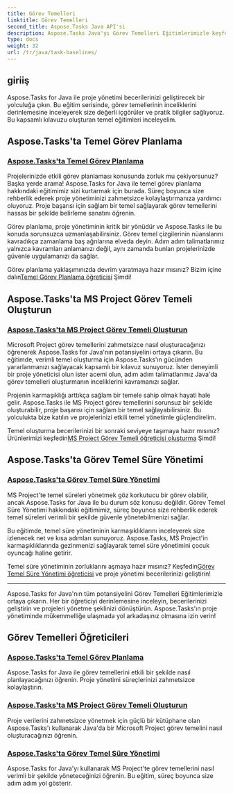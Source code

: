 ```yaml
---
title: Görev Temelleri
linktitle: Görev Temelleri
second_title: Aspose.Tasks Java API'si
description: Aspose.Tasks Java'yı Görev Temelleri Eğitimlerimizle keşfedin. Görev zamanlamasını kolaylaştırın, MS Project görev temelleri oluşturun ve temel süre yönetimine hakim olun.
type: docs
weight: 32
url: /tr/java/task-baselines/
---
```

## giriiş
Aspose.Tasks for Java ile proje yönetimi becerilerinizi geliştirecek bir yolculuğa çıkın. Bu eğitim serisinde, görev temellerinin inceliklerini derinlemesine inceleyerek size değerli içgörüler ve pratik bilgiler sağlıyoruz. Bu kapsamlı kılavuzu oluşturan temel eğitimleri inceleyelim.

## Aspose.Tasks'ta Temel Görev Planlama

### [Aspose.Tasks'ta Temel Görev Planlama](./baseline-task-scheduling/)

Projelerinizde etkili görev planlaması konusunda zorluk mu çekiyorsunuz? Başka yerde arama! Aspose.Tasks for Java ile temel görev planlama hakkındaki eğitimimiz sizi kurtarmak için burada. Süreç boyunca size rehberlik ederek proje yönetiminizi zahmetsizce kolaylaştırmanıza yardımcı oluyoruz. Proje başarısı için sağlam bir temel sağlayarak görev temellerini hassas bir şekilde belirleme sanatını öğrenin.

Görev planlama, proje yönetiminin kritik bir yönüdür ve Aspose.Tasks ile bu konuda sorunsuzca uzmanlaşabilirsiniz. Görev temel çizgilerinin nüanslarını kavradıkça zamanlama baş ağrılarına elveda deyin. Adım adım talimatlarımız yalnızca kavramları anlamanızı değil, aynı zamanda bunları projelerinizde güvenle uygulamanızı da sağlar.

 Görev planlama yaklaşımınızda devrim yaratmaya hazır mısınız? Bizim içine dalın[Temel Görev Planlama öğreticisi](./baseline-task-scheduling/) Şimdi!

## Aspose.Tasks'ta MS Project Görev Temeli Oluşturun

### [Aspose.Tasks'ta MS Project Görev Temeli Oluşturun](./create-task-baseline/)

Microsoft Project görev temellerini zahmetsizce nasıl oluşturacağınızı öğrenerek Aspose.Tasks for Java'nın potansiyelini ortaya çıkarın. Bu eğitimde, verimli temel oluşturma için Aspose.Tasks'ın gücünden yararlanmanızı sağlayacak kapsamlı bir kılavuz sunuyoruz. İster deneyimli bir proje yöneticisi olun ister acemi olun, adım adım talimatlarımız Java'da görev temelleri oluşturmanın inceliklerini kavramanızı sağlar.

Projenin karmaşıklığı arttıkça sağlam bir temele sahip olmak hayati hale gelir. Aspose.Tasks ile MS Project görev temellerini sorunsuz bir şekilde oluşturabilir, proje başarısı için sağlam bir temel sağlayabilirsiniz. Bu yolculukta bize katılın ve projelerinizi etkili temel yönetimle güçlendirelim.

 Temel oluşturma becerilerinizi bir sonraki seviyeye taşımaya hazır mısınız? Ürünlerimizi keşfedin[MS Project Görev Temeli öğreticisi oluşturma](./create-task-baseline/) Şimdi!

## Aspose.Tasks'ta Görev Temel Süre Yönetimi

### [Aspose.Tasks'ta Görev Temel Süre Yönetimi](./task-baseline-duration/)

MS Project'te temel süreleri yönetmek göz korkutucu bir görev olabilir, ancak Aspose.Tasks for Java ile bu durum söz konusu değildir. Görev Temel Süre Yönetimi hakkındaki eğitimimiz, süreç boyunca size rehberlik ederek temel süreleri verimli bir şekilde güvenle yönetebilmenizi sağlar.

Bu eğitimde, temel süre yönetiminin karmaşıklıklarını inceleyerek size izlenecek net ve kısa adımları sunuyoruz. Aspose.Tasks, MS Project'in karmaşıklıklarında gezinmenizi sağlayarak temel süre yönetimini çocuk oyuncağı haline getirir.

 Temel süre yönetiminin zorluklarını aşmaya hazır mısınız? Keşfedin[Görev Temel Süre Yönetimi öğreticisi](./task-baseline-duration/) ve proje yönetimi becerilerinizi geliştirin!

---

Aspose.Tasks for Java'nın tüm potansiyelini Görev Temelleri Eğitimlerimizle ortaya çıkarın. Her bir öğreticiyi derinlemesine inceleyin, becerilerinizi geliştirin ve projeleri yönetme şeklinizi dönüştürün. Aspose.Tasks'ın proje yönetiminde mükemmelliğe ulaşmada yol arkadaşınız olmasına izin verin!

## Görev Temelleri Öğreticileri
### [Aspose.Tasks'ta Temel Görev Planlama](./baseline-task-scheduling/)
Aspose.Tasks for Java ile görev temellerini etkili bir şekilde nasıl planlayacağınızı öğrenin. Proje yönetimi süreçlerinizi zahmetsizce kolaylaştırın.
### [Aspose.Tasks'ta MS Project Görev Temeli Oluşturun](./create-task-baseline/)
Proje verilerini zahmetsizce yönetmek için güçlü bir kütüphane olan Aspose.Tasks'ı kullanarak Java'da bir Microsoft Project görev temelini nasıl oluşturacağınızı öğrenin.
### [Aspose.Tasks'ta Görev Temel Süre Yönetimi](./task-baseline-duration/)
Aspose.Tasks for Java'yı kullanarak MS Project'te görev temellerini nasıl verimli bir şekilde yöneteceğinizi öğrenin. Bu eğitim, süreç boyunca size adım adım yol gösterir.